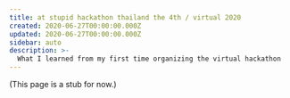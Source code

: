```yaml
---
title: at stupid hackathon thailand the 4th / virtual 2020
created: 2020-06-27T00:00:00.000Z
updated: 2020-06-27T00:00:00.000Z
sidebar: auto
description: >-
  What I learned from my first time organizing the virtual hackathon
---
```


(This page is a stub for now.)
